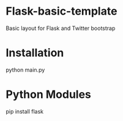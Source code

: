 Flask-basic-template
====================

Basic layout for Flask and Twitter bootstrap

Installation
===================
python main.py


Python Modules
===================
pip install flask
